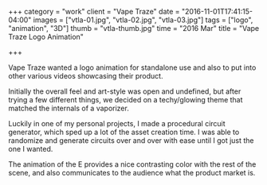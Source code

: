 +++
category = "work"
client = "Vape Traze"
date = "2016-11-01T17:41:15-04:00"
images = ["vtla-01.jpg", "vtla-02.jpg", "vtla-03.jpg"]
tags = ["logo", "animation", "3D"]
thumb = "vtla-thumb.jpg"
time = "2016 Mar"
title = "Vape Traze Logo Animation"

+++

Vape Traze wanted a logo animation for standalone use and also to put into other various videos showcasing their product.

Initially the overall feel and art-style was open and undefined, but after trying a few different things, we decided on a techy/glowing theme that matched the internals of a vaporizer.

Luckily in one of my personal projects, I made a procedural circuit generator, which sped up a lot of the asset creation time. I was able to randomize and generate circuits over and over with ease until I got just the one I wanted.

The animation of the E provides a nice contrasting color with the rest of the scene, and also communicates to the audience what the product market is.
